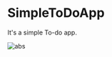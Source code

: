 # SimpleToDoApp
It's a simple To-do app.

![abs](https://user-images.githubusercontent.com/68740925/102004505-264ae100-3d33-11eb-9a78-6f809d0689ac.png)
